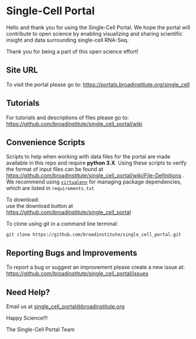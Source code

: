 # Single-Cell Portal

Hello and thank you for using the Single-Cell Portal. We hope the portal will contribute to open science by enabling visualizing and sharing scientific insight and data surrounding single-cell RNA-Seq.

Thank you for being a part of this open science effort!

## Site URL
To visit the portal please go to: https://portals.broadinstitute.org/single_cell

## Tutorials
For tutorials and descriptions of files please go to: https://github.com/broadinstitute/single_cell_portal/wiki

## Convenience Scripts
Scripts to help when working with data files for the portal are made available in this repo and require __python 3.X__. Using these scripts to verify the format of input files can be found at https://github.com/broadinstitute/single_cell_portal/wiki/File-Definitions .
We recommend using [`virtualenv`](https://virtualenv.pypa.io/en/stable/) for managing package dependencies, which are listed in `requirements.txt`

To download:   
use the download button at https://github.com/broadinstitute/single_cell_portal   

To clone using git in a command line terminal:
```
git clone https://github.com/broadinstitute/single_cell_portal.git
```

## Reporting Bugs and Improvements
To report a bug or suggest an improvement please create a new issue at: https://github.com/broadinstitute/single_cell_portal/issues

## Need Help?

Email us at single_cell_portal@broadinstitute.org

Happy Science!!!

The Single-Cell Portal Team
